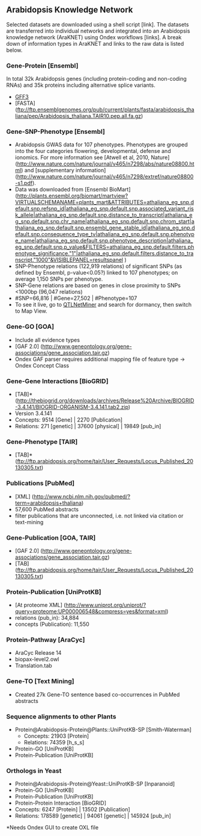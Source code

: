 ## Arabidopsis Knowledge Network
Selected datasets are downloaded using a shell script [link]. The datasets are transferred into individual networks and integrated into an Arabidopsis knowledge network (AraKNET) using Ondex workflows [links]. A break down of information types in AraKNET and links to the raw data is listed below.

### Gene-Protein [Ensembl]
In total 32k Arabidopsis genes (including protein-coding and non-coding RNAs) and 35k proteins including alternative splice variants.
* [GFF3](ftp://ftp.ensemblgenomes.org/pub/current/plants/gff3/arabidopsis_thaliana/Arabidopsis_thaliana.TAIR10.32.gff3.gz)
* [FASTA] (ftp://ftp.ensemblgenomes.org/pub/current/plants/fasta/arabidopsis_thaliana/pep/Arabidopsis_thaliana.TAIR10.pep.all.fa.gz)

### Gene-SNP-Phenotype [Ensembl]
* Arabidopsis GWAS data for 107 phenotypes. Phenotypes are grouped into the four categories flowering, developmental, defense and ionomics. For more information see [Atwell et al, 2010, Nature] (http://www.nature.com/nature/journal/v465/n7298/abs/nature08800.html) and [supplementary information] (http://www.nature.com/nature/journal/v465/n7298/extref/nature08800-s1.pdf).
* Data was downloaded from [Ensembl BioMart] (http://plants.ensembl.org/biomart/martview?VIRTUALSCHEMANAME=plants_mart&ATTRIBUTES=athaliana_eg_snp.default.snp.refsnp_id|athaliana_eg_snp.default.snp.associated_variant_risk_allele|athaliana_eg_snp.default.snp.distance_to_transcript|athaliana_eg_snp.default.snp.chr_name|athaliana_eg_snp.default.snp.chrom_start|athaliana_eg_snp.default.snp.ensembl_gene_stable_id|athaliana_eg_snp.default.snp.consequence_type_tv|athaliana_eg_snp.default.snp.phenotype_name|athaliana_eg_snp.default.snp.phenotype_description|athaliana_eg_snp.default.snp.p_value&FILTERS=athaliana_eg_snp.default.filters.phenotype_significance."1"|athaliana_eg_snp.default.filters.distance_to_transcript."1000"&VISIBLEPANEL=resultspanel
)
* SNP-Phenotype relations (122,919 relations) of significant SNPs (as defined by Ensembl, p-value<0.05?) linked to 107 phenotypes; on average 1,150 SNPs per phenotype.
* SNP-Gene relations are based on genes in close proximity to SNPs <1000bp (96,047 relations)
* #SNP=66,816 | #Gene=27,502 | #Phenotype=107
* To see it live, go to [QTLNetMiner](https://ondex.rothamsted.ac.uk/QTLNetMinerArabidopsis/) and search for dormancy, then switch to Map View.

### Gene-GO [GOA]
* Include all evidence types
* [GAF 2.0] (http://www.geneontology.org/gene-associations/gene_association.tair.gz)
* Ondex GAF parser requires additional mapping file of feature type -> Ondex Concept Class


### Gene-Gene Interactions [BioGRID]
* [TAB]* (http://thebiogrid.org/downloads/archives/Release%20Archive/BIOGRID-3.4.141/BIOGRID-ORGANISM-3.4.141.tab2.zip)
* Version 3.4.141
* Concepts: 9514 [Gene] | 2270 [Publication]
* Relations: 271 [genetic] | 37600 [physical] | 19849 [pub_in]

### Gene-Phenotype [TAIR]
* [TAB]* (ftp://ftp.arabidopsis.org/home/tair/User_Requests/Locus_Published_20130305.txt)

### Publications [PubMed]
* [XML] (http://www.ncbi.nlm.nih.gov/pubmed/?term=arabidopsis+thaliana)
* 57,600 PubMed abstracts
* filter publications that are unconnected, i.e. not linked via citation or text-mining

### Gene-Publication [GOA, TAIR]
* [GAF 2.0] (http://www.geneontology.org/gene-associations/gene_association.tair.gz)
* [TAB] (ftp://ftp.arabidopsis.org/home/tair/User_Requests/Locus_Published_20130305.txt)

### Protein-Publication [UniProtKB]
* [At proteome XML] (http://www.uniprot.org/uniprot/?query=proteome:UP000006548&compress=yes&format=xml)
* relations (pub_in): 34,884
* concepts (Publication): 11,550

### Protein-Pathway [AraCyc]
* AraCyc Release 14
* biopax-level2.owl
* Translation.tab

### Gene-TO [Text Mining]
* Created 27k Gene-TO sentence based co-occurrences in PubMed abstracts

### Sequence alignments to other Plants
* Protein@Arabidopsis-Protein@Plants::UniProtKB-SP [Smith-Waterman]
  * Concepts: 21903 [Protein]
  * Relations: 74359 [h_s_s]
*  Protein-GO [UniProtKB]
*  Protein-Publication [UniProtKB]

### Orthologs in Yeast
*  Protein@Arabidopsis-Protein@Yeast::UniProtKB-SP [Inparanoid]
*  Protein-GO [UniProtKB]
*  Protein-Publication [UniProtKB]
*  Protein-Protein Interaction [BioGRID]
  * Concepts: 6247 [Protein] | 13502 [Publication]
  * Relations: 178589 [genetic] | 94061 [genetic] | 145924 [pub_in]


*Needs Ondex GUI to create OXL file

